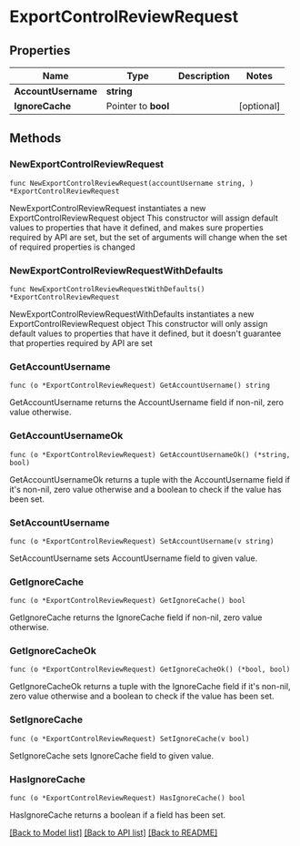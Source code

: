 # ExportControlReviewRequest

## Properties

Name | Type | Description | Notes
------------ | ------------- | ------------- | -------------
**AccountUsername** | **string** |  | 
**IgnoreCache** | Pointer to **bool** |  | [optional] 

## Methods

### NewExportControlReviewRequest

`func NewExportControlReviewRequest(accountUsername string, ) *ExportControlReviewRequest`

NewExportControlReviewRequest instantiates a new ExportControlReviewRequest object
This constructor will assign default values to properties that have it defined,
and makes sure properties required by API are set, but the set of arguments
will change when the set of required properties is changed

### NewExportControlReviewRequestWithDefaults

`func NewExportControlReviewRequestWithDefaults() *ExportControlReviewRequest`

NewExportControlReviewRequestWithDefaults instantiates a new ExportControlReviewRequest object
This constructor will only assign default values to properties that have it defined,
but it doesn't guarantee that properties required by API are set

### GetAccountUsername

`func (o *ExportControlReviewRequest) GetAccountUsername() string`

GetAccountUsername returns the AccountUsername field if non-nil, zero value otherwise.

### GetAccountUsernameOk

`func (o *ExportControlReviewRequest) GetAccountUsernameOk() (*string, bool)`

GetAccountUsernameOk returns a tuple with the AccountUsername field if it's non-nil, zero value otherwise
and a boolean to check if the value has been set.

### SetAccountUsername

`func (o *ExportControlReviewRequest) SetAccountUsername(v string)`

SetAccountUsername sets AccountUsername field to given value.


### GetIgnoreCache

`func (o *ExportControlReviewRequest) GetIgnoreCache() bool`

GetIgnoreCache returns the IgnoreCache field if non-nil, zero value otherwise.

### GetIgnoreCacheOk

`func (o *ExportControlReviewRequest) GetIgnoreCacheOk() (*bool, bool)`

GetIgnoreCacheOk returns a tuple with the IgnoreCache field if it's non-nil, zero value otherwise
and a boolean to check if the value has been set.

### SetIgnoreCache

`func (o *ExportControlReviewRequest) SetIgnoreCache(v bool)`

SetIgnoreCache sets IgnoreCache field to given value.

### HasIgnoreCache

`func (o *ExportControlReviewRequest) HasIgnoreCache() bool`

HasIgnoreCache returns a boolean if a field has been set.


[[Back to Model list]](../README.md#documentation-for-models) [[Back to API list]](../README.md#documentation-for-api-endpoints) [[Back to README]](../README.md)


